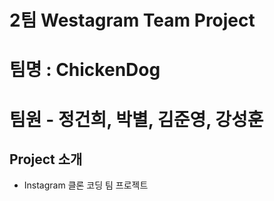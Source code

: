# 2팀 Westagram Team Project

# 팀명 : ChickenDog

# 팀원 - 정건희, 박별, 김준영, 강성훈

## Project 소개

- Instagram 클론 코딩 팀 프로젝트

